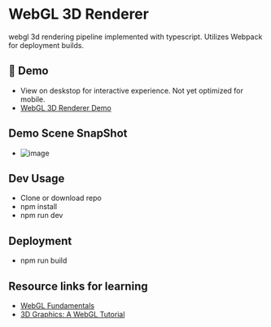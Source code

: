 # WebGL 3D Renderer

webgl 3d rendering pipeline implemented with typescript.
Utilizes Webpack for deployment builds.


## 🚀 Demo 
- View on deskstop for interactive experience. Not yet optimized for mobile.
- [WebGL 3D Renderer Demo](https://saspect-io.github.io/webgl-3d-renderer/)

## Demo Scene SnapShot
- ![image](https://user-images.githubusercontent.com/29488727/129455039-94b7f842-fe4f-43b5-ad7f-082c3a639ec8.png)


## Dev Usage

- Clone or download repo
- npm install
- npm run dev


## Deployment

- npm run build


## Resource links for learning

- [WebGL Fundamentals](https://webgl2fundamentals.org/)
- [3D Graphics: A WebGL Tutorial](https://www.toptal.com/javascript/3d-graphics-a-webgl-tutorial)

